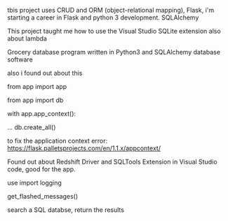 tbis project uses CRUD and ORM (object-relational mapping), Flask, i'm starting a career in Flask and python 3 development. SQLAlchemy

This project taught me how to use the Visual Studio SQLite extension also about lambda

Grocery database program written in Python3 and SQLAlchemy database software

also i found out about this

from app import app

from app import db

with app.app_context():

... db.create_all()

to fix the application context error: https://flask.palletsprojects.com/en/1.1.x/appcontext/


Found out about Redshift Driver and SQLTools Extension in Visual Studio code, good for the app.

use import logging

get_flashed_messages()

search a SQL databse, return the results